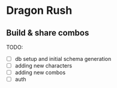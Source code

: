 # Dragon Rush
## Build & share combos

TODO:
- [ ] db setup and initial schema generation
- [ ] adding new characters
- [ ] adding new combos
- [ ] auth